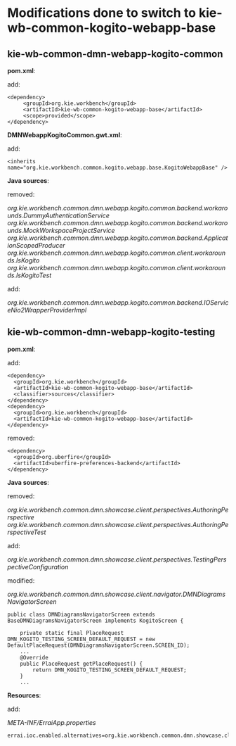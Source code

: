 Modifications done to switch to kie-wb-common-kogito-webapp-base
================================================================

kie-wb-common-dmn-webapp-kogito-common
--------------------------------------

**pom.xml**: 

add:

    <dependency>
         <groupId>org.kie.workbench</groupId>
         <artifactId>kie-wb-common-kogito-webapp-base</artifactId>
         <scope>provided</scope>
    </dependency>
    

**DMNWebappKogitoCommon.gwt.xml**:

add:

    <inherits name="org.kie.workbench.common.kogito.webapp.base.KogitoWebappBase" />
    
**Java sources**:

removed:

   *org.kie.workbench.common.dmn.webapp.kogito.common.backend.workarounds.DummyAuthenticationService
    org.kie.workbench.common.dmn.webapp.kogito.common.backend.workarounds.MockWorkspaceProjectService
    org.kie.workbench.common.dmn.webapp.kogito.common.backend.ApplicationScopedProducer
    org.kie.workbench.common.dmn.webapp.kogito.common.client.workarounds.IsKogito
    org.kie.workbench.common.dmn.webapp.kogito.common.client.workarounds.IsKogitoTest*
        
add:

   *org.kie.workbench.common.dmn.webapp.kogito.common.backend.IOServiceNio2WrapperProviderImpl*      
        

kie-wb-common-dmn-webapp-kogito-testing
--------------------------------------

**pom.xml**: 

add:

    <dependency>
      <groupId>org.kie.workbench</groupId>
      <artifactId>kie-wb-common-kogito-webapp-base</artifactId>
      <classifier>sources</classifier>
    </dependency>
    <dependency>
      <groupId>org.kie.workbench</groupId>
      <artifactId>kie-wb-common-kogito-webapp-base</artifactId>
    </dependency>
    
removed:

    <dependency>
      <groupId>org.uberfire</groupId>
      <artifactId>uberfire-preferences-backend</artifactId>
    </dependency>
  
    
    
**Java sources**:

removed:

   *org.kie.workbench.common.dmn.showcase.client.perspectives.AuthoringPerspective*
   *org.kie.workbench.common.dmn.showcase.client.perspectives.AuthoringPerspectiveTest*
        
add:

   *org.kie.workbench.common.dmn.showcase.client.perspectives.TestingPerspectiveConfiguration*
        
modified:

   *org.kie.workbench.common.dmn.showcase.client.navigator.DMNDiagramsNavigatorScreen*
        
    public class DMNDiagramsNavigatorScreen extends BaseDMNDiagramsNavigatorScreen implements KogitoScreen {

        private static final PlaceRequest DMN_KOGITO_TESTING_SCREEN_DEFAULT_REQUEST = new DefaultPlaceRequest(DMNDiagramsNavigatorScreen.SCREEN_ID);
        ...
        @Override
        public PlaceRequest getPlaceRequest() {
            return DMN_KOGITO_TESTING_SCREEN_DEFAULT_REQUEST;
        }
        ...
        
              
**Resources**:

add:
    
  *META-INF/ErraiApp.properties*
  
    errai.ioc.enabled.alternatives=org.kie.workbench.common.dmn.showcase.client.perspectives.TestingPerspectiveConfiguration
    

    